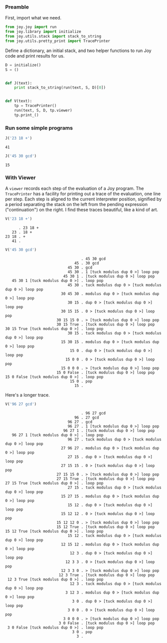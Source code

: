 
### Preamble

First, import what we need.


```python
from joy.joy import run
from joy.library import initialize
from joy.utils.stack import stack_to_string
from joy.utils.pretty_print import TracePrinter
```

Define a dictionary, an initial stack, and two helper functions to run Joy code and print results for us.


```python
D = initialize()
S = ()


def J(text):
    print stack_to_string(run(text, S, D)[0])


def V(text):
    tp = TracePrinter()
    run(text, S, D, tp.viewer)
    tp.print_()
```

### Run some simple programs


```python
J('23 18 +')
```

    41



```python
J('45 30 gcd')
```

    15


### With Viewer

A `viewer` records each step of the evaluation of a Joy program.  The `TracePrinter` has a facility for printing out a trace of the evaluation, one line per step.  Each step is aligned to the current interpreter position, signified by a period separating the stack on the left from the pending expression ("continuation") on the right.  I find these traces beautiful, like a kind of art.


```python
V('23 18 +')
```

          . 23 18 +
       23 . 18 +
    23 18 . +
       41 . 



```python
V('45 30 gcd')
```

                                      . 45 30 gcd
                                   45 . 30 gcd
                                45 30 . gcd
                                45 30 . 1 [tuck modulus dup 0 >] loop pop
                              45 30 1 . [tuck modulus dup 0 >] loop pop
       45 30 1 [tuck modulus dup 0 >] . loop pop
                                45 30 . tuck modulus dup 0 > [tuck modulus dup 0 >] loop pop
                             30 45 30 . modulus dup 0 > [tuck modulus dup 0 >] loop pop
                                30 15 . dup 0 > [tuck modulus dup 0 >] loop pop
                             30 15 15 . 0 > [tuck modulus dup 0 >] loop pop
                           30 15 15 0 . > [tuck modulus dup 0 >] loop pop
                           30 15 True . [tuck modulus dup 0 >] loop pop
    30 15 True [tuck modulus dup 0 >] . loop pop
                                30 15 . tuck modulus dup 0 > [tuck modulus dup 0 >] loop pop
                             15 30 15 . modulus dup 0 > [tuck modulus dup 0 >] loop pop
                                 15 0 . dup 0 > [tuck modulus dup 0 >] loop pop
                               15 0 0 . 0 > [tuck modulus dup 0 >] loop pop
                             15 0 0 0 . > [tuck modulus dup 0 >] loop pop
                           15 0 False . [tuck modulus dup 0 >] loop pop
    15 0 False [tuck modulus dup 0 >] . loop pop
                                 15 0 . pop
                                   15 . 


Here's a longer trace.


```python
V('96 27 gcd')
```

                                      . 96 27 gcd
                                   96 . 27 gcd
                                96 27 . gcd
                                96 27 . 1 [tuck modulus dup 0 >] loop pop
                              96 27 1 . [tuck modulus dup 0 >] loop pop
       96 27 1 [tuck modulus dup 0 >] . loop pop
                                96 27 . tuck modulus dup 0 > [tuck modulus dup 0 >] loop pop
                             27 96 27 . modulus dup 0 > [tuck modulus dup 0 >] loop pop
                                27 15 . dup 0 > [tuck modulus dup 0 >] loop pop
                             27 15 15 . 0 > [tuck modulus dup 0 >] loop pop
                           27 15 15 0 . > [tuck modulus dup 0 >] loop pop
                           27 15 True . [tuck modulus dup 0 >] loop pop
    27 15 True [tuck modulus dup 0 >] . loop pop
                                27 15 . tuck modulus dup 0 > [tuck modulus dup 0 >] loop pop
                             15 27 15 . modulus dup 0 > [tuck modulus dup 0 >] loop pop
                                15 12 . dup 0 > [tuck modulus dup 0 >] loop pop
                             15 12 12 . 0 > [tuck modulus dup 0 >] loop pop
                           15 12 12 0 . > [tuck modulus dup 0 >] loop pop
                           15 12 True . [tuck modulus dup 0 >] loop pop
    15 12 True [tuck modulus dup 0 >] . loop pop
                                15 12 . tuck modulus dup 0 > [tuck modulus dup 0 >] loop pop
                             12 15 12 . modulus dup 0 > [tuck modulus dup 0 >] loop pop
                                 12 3 . dup 0 > [tuck modulus dup 0 >] loop pop
                               12 3 3 . 0 > [tuck modulus dup 0 >] loop pop
                             12 3 3 0 . > [tuck modulus dup 0 >] loop pop
                            12 3 True . [tuck modulus dup 0 >] loop pop
     12 3 True [tuck modulus dup 0 >] . loop pop
                                 12 3 . tuck modulus dup 0 > [tuck modulus dup 0 >] loop pop
                               3 12 3 . modulus dup 0 > [tuck modulus dup 0 >] loop pop
                                  3 0 . dup 0 > [tuck modulus dup 0 >] loop pop
                                3 0 0 . 0 > [tuck modulus dup 0 >] loop pop
                              3 0 0 0 . > [tuck modulus dup 0 >] loop pop
                            3 0 False . [tuck modulus dup 0 >] loop pop
     3 0 False [tuck modulus dup 0 >] . loop pop
                                  3 0 . pop
                                    3 . 

